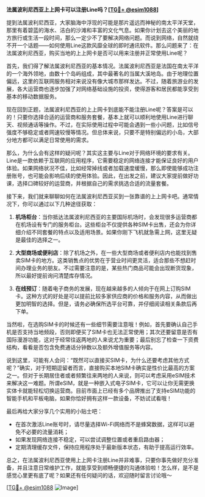 **法属波利尼西亚上上网卡可以注册Line吗？[[TG💪+ @esim1088](https://t.me/s/esim1088)]**

提到法属波利尼西亚，大家脑海中浮现的可能是那片遥远而神秘的南太平洋天堂，那里有着碧蓝的海水、洁白的沙滩和丰富的文化气息。如果你计划去这个美丽的地方旅行或生活一段时间，那么一定少不了要解决网络问题。而说到网络，自然就绕不开一个话题——如何使用Line这款风靡全球的即时通讯软件。那么问题来了：在法属波利尼西亚，购买当地的上上网卡是否可以用来注册并正常使用Line呢？

首先，我们得了解法属波利尼西亚的基本情况。法属波利尼西亚是法国在南太平洋的一个海外领地，由数十个岛屿组成，其中最著名的当属大溪地岛。由于地理位置偏远，这里的互联网服务相对来说没有像大城市那样发达。不过，随着旅游业的发展，各大运营商也逐步加强了对网络基础设施的投资，使得游客和居民都能享受到基本的移动数据服务。

现在回到正题，法属波利尼西亚的上上网卡到底能不能注册Line呢？答案是可以的！只要你选择合适的运营商和服务套餐，基本上就可以顺利地使用Line进行聊天、视频通话等操作。不过，在实际使用过程中可能会遇到一些小问题，比如信号强度不够稳定或者网速较慢等情况。但总体来说，只要不是特别偏远的小岛，大部分地方都可以满足日常使用的需求。

那么，为什么会有这样的疑问呢？其实这主要与Line对于网络环境的要求有关。Line是一款依赖于互联网的应用程序，它需要稳定的网络连接才能保证良好的用户体验。如果网络状况不佳，比如经常掉线或者加载速度缓慢，那么即使能够成功注册账号，也可能会影响后续的使用体验。因此，在出发之前，建议大家提前做好功课，选择口碑较好的运营商，并根据自己的需求挑选合适的流量套餐。

接下来，我们就来聊聊如何在法属波利尼西亚买到一张靠谱的上上网卡吧。通常情况下，你可以通过以下几种途径获取：

1. **机场柜台**：当你抵达法属波利尼西亚的主要国际机场时，会发现很多运营商都在机场设有专门的服务柜台。这些柜台不仅提供各种SIM卡出售，还会为你详细介绍不同套餐的特点以及适用场景。如果你刚下飞机就急需上网，这里无疑是最佳的选择之一。

2. **大型商场或便利店**：除了机场之外，在一些大型商场或者便利店内也能找到售卖SIM卡的地方。这类销售点的优势在于营业时间更灵活，适合那些不想赶时间办理业务的朋友。不过需要注意的是，某些热门商品可能会出现断货现象，所以最好提前询问清楚库存情况。

3. **在线预订**：随着电子商务的发展，现在越来越多的人倾向于在网上订购SIM卡。这种方式的好处是可以提前比较多家供应商的价格和服务内容，从而做出更加明智的选择。但是，请务必确保所选平台可靠，并仔细阅读相关条款后再下单。

当然啦，在选购SIM卡的时候还有一些细节需要注意哦！例如，首先要确认自己手机是否支持当地频段，否则即便买了SIM卡也无法正常使用；其次还要留意是否有国际漫游功能，这对于经常往返两地的人来说尤为重要；最后别忘了检查一下资费结构，看看是否包含免费通话分钟数以及额外增值服务等内容。

说到这里，可能有人会问：“既然可以直接买SIM卡，为什么还要考虑其他方式呢？”确实，对于短期逗留者而言，直接购买本地SIM卡确实是性价比最高的方案之一。但对于长期居住者或者频繁往来两地的人来说，则可以考虑采用eSIM技术来解决这一难题。所谓eSIM，就是一种嵌入式电子SIM卡，它可以让你无需更换实体卡就能轻松切换运营商。目前市面上已经有多个品牌推出了支持eSIM功能的智能手机和平板电脑，如果你恰好拥有这样一款设备，不妨试试看哦！

最后再给大家分享几个实用的小贴士吧：
- 在首次激活Line账号时，请尽量选择Wi-Fi网络而不是蜂窝数据，这样可以避免不必要的流量消耗；
- 如果发现网络连接不稳定，可以尝试调整位置或者重启路由器；
- 定期清理缓存文件，保持应用程序处于最新版本状态，有助于提高运行效率。

总之，在法属波利尼西亚使用上上网卡注册Line并非难事，只要你事先做好充分准备，并且注意日常维护工作，就能享受到顺畅便捷的沟通体验啦！怎么样，是不是感觉心里更有底了呢？如果还有任何疑问的话，欢迎随时留言讨论哦～

[[TG💪+ @esim1088](https://t.me/s/esim1088) ![Image](https://i.postimg.cc/4NQfJmqS/Snipaste-2025-05-13-00-14-12.png)]
